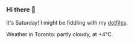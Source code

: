 ### Hi there :wave:

It's Saturday! I might be fiddling with my [dotfiles](https://github.com/bewuethr/dotfiles).

Weather in Toronto: partly cloudy, at +4°C.

